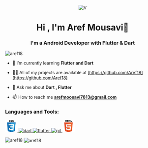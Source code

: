 <div align="center">
  <img alt=" V" src="https://github.com/Aref18/V.png?raw=true" height="180" />
</div>


<h1 align="center">Hi , I'm Aref Mousavi👋</h1>
<h3 align="center">I'm a Android Developer with Flutter & Dart</h3>

<p align="left"> <img src="https://komarev.com/ghpvc/?username=aref18&label=Profile%20views&color=0e75b6&style=flat" alt="aref18" /> </p>

- 🌱 I’m currently learning **Flutter and Dart**

- 👨‍💻 All of my projects are available at [https://github.com/Aref18](https://github.com/Aref18)

- 💬 Ask me about **Dart , Flutter**

- 📫 How to reach me **arefmoosavi7813@gmail.com**


<p align="left">
</p>

<h3 align="left">Languages and Tools:</h3>
<p align="left"> <a href="https://www.w3schools.com/css/" target="_blank" rel="noreferrer"> <img src="https://raw.githubusercontent.com/devicons/devicon/master/icons/css3/css3-original-wordmark.svg" alt="css3" width="40" height="40"/> </a> <a href="https://dart.dev" target="_blank" rel="noreferrer"> <img src="https://www.vectorlogo.zone/logos/dartlang/dartlang-icon.svg" alt="dart" width="40" height="40"/> </a> <a href="https://flutter.dev" target="_blank" rel="noreferrer"> <img src="https://www.vectorlogo.zone/logos/flutterio/flutterio-icon.svg" alt="flutter" width="40" height="40"/> </a> <a href="https://git-scm.com/" target="_blank" rel="noreferrer"> <img src="https://www.vectorlogo.zone/logos/git-scm/git-scm-icon.svg" alt="git" width="40" height="40"/> </a> <a href="https://www.w3.org/html/" target="_blank" rel="noreferrer"> <img src="https://raw.githubusercontent.com/devicons/devicon/master/icons/html5/html5-original-wordmark.svg" alt="html5" width="40" height="40"/> </a> </p>

<p><img align="left" src="https://github-readme-stats.vercel.app/api/top-langs?username=aref18&show_icons=true&locale=en&layout=compact" alt="aref18" /></p>

<p>&nbsp;<img align="center" src="https://github-readme-stats.vercel.app/api?username=aref18&show_icons=true&locale=en" alt="aref18" /></p>


